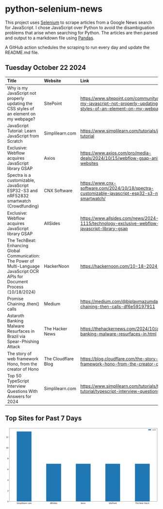 # python-selenium-news

This project uses [Selenium](https://www.seleniumhq.org/) to scrape articles from a Google News search for JavaScript.
I chose JavaScript over Python to avoid the disambiguation problems that arise when searching for Python.
The articles are then parsed and output to a markdown file using [Pandas](https://pandas.pydata.org/).

A GitHub action schedules the scraping to run every day and update the README.md file.

## Tuesday October 22 2024


| Title                                                                                                                           | Website             | Link                                                                                                                               |
|:--------------------------------------------------------------------------------------------------------------------------------|:--------------------|:-----------------------------------------------------------------------------------------------------------------------------------|
| Why is my JavaScript not properly updating the CSS styles of an element on my webpage?                                          | SitePoint           | https://www.sitepoint.com/community/t/why-is-my-javascript-not-properly-updating-the-css-styles-of-an-element-on-my-webpage/460680 |
| JavaScript Tutorial: Learn JavaScript from Scratch                                                                              | Simplilearn.com     | https://www.simplilearn.com/tutorials/javascript-tutorial                                                                          |
| Exclusive: Webflow acquires JavaScript library GSAP                                                                             | Axios               | https://www.axios.com/pro/media-deals/2024/10/15/webflow-gsap-animation-websites                                                   |
| Spectra is a customizable, JavaScript ESP32-S3 and nRF52832 smartwatch (Crowdfunding)                                           | CNX Software        | https://www.cnx-software.com/2024/10/18/spectra-customizable-javascript-esp32-s3-nrf52832-smartwatch/                              |
| Exclusive: Webflow acquires JavaScript library GSAP                                                                             | AllSides            | https://www.allsides.com/news/2024-10-15-1115/technology-exclusive-webflow-acquires-javascript-library-gsap                        |
| The TechBeat: Enhancing Global Communication: The Power of Multi-Language JavaScript OCR APIs for Document Process (10/18/2024) | HackerNoon          | https://hackernoon.com/10-18-2024-techbeat                                                                                         |
| Promise Chaining .then() calls                                                                                                  | Medium              | https://medium.com/@biplavmazumdar5/promise-chaining-then-calls-df6e59197911                                                       |
| Astaroth Banking Malware Resurfaces in Brazil via Spear-Phishing Attack                                                         | The Hacker News     | https://thehackernews.com/2024/10/astaroth-banking-malware-resurfaces-in.html                                                      |
| The story of web framework Hono, from the creator of Hono                                                                       | The Cloudflare Blog | https://blog.cloudflare.com/the-story-of-web-framework-hono-from-the-creator-of-hono                                               |
| Top 50 TypeScript Interview Questions With Answers for 2024                                                                     | Simplilearn.com     | https://www.simplilearn.com/tutorials/typescript-tutorial/typescript-interview-questions                                           |
## Top Sites for Past 7 Days

![Graph of Top Sites](https://raw.githubusercontent.com/dan-mba/python-selenium-news/main/last-week.png)
